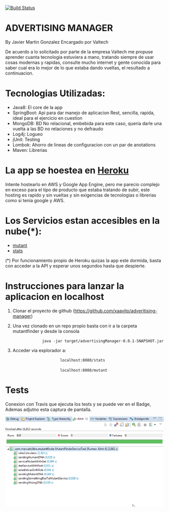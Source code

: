 [![Build Status](https://travis-ci.org/xaavito/mutantfinder.png?branch=master)](https://travis-ci.org/xaavito/mutantfinder)

# ADVERTISING MANAGER 
By Javier Martin Gonzalez
Encargado por Valtech

De acuerdo a lo solicitado por parte de la empresa Valtech me propuse aprender cuanta tecnologia estuviera a mano, 
tratando siempre de usar cosas modernas y rapidas, consulte mucho internet y gente conocida para saber cual era lo mejor
de lo que estaba dando vueltas, el resultado a continuacion.

# Tecnologias Utilizadas:

- Java8: El core de la app
- SpringBoot: Api para dar manejo de aplicacion Rest, sencilla, rapida, ideal para el ejercicio en cuestion
- MongoDB: BD No relacional, embebida para este caso, queria darle una vuelta a las BD no relaciones y no defraudo
- Log4j: Logueo
- jUnit: Testing
- Lombok: Ahorro de lineas de configuracion con un par de anotations
- Maven: Librerias


# La app se hoestea en [Heroku](https://www.heroku.com/)

Intente hostearlo en AWS y Google App Engine, pero me parecio complejo en exceso para el tipo de producto que estaba
tratando de subir, este hosting es rapido y sin vueltas y sin exigencias de tecnologias o librerias como si tenia google
y AWS.

# Los Servicios estan accesibles en la nube(*):

- [mutant](https://whispering-inlet-80058.herokuapp.com/mutant)
- [stats](https://whispering-inlet-80058.herokuapp.com/stats)

(*) Por funcionamiento propio de Heroku quizas la app este dormida, basta con acceder a la API y esperar unos segundos hasta 
que despierte.

# Instrucciones para lanzar la aplicacion en localhost

1) Clonar el proyecto de github (https://github.com/xaavito/adveritising-manager)

2) Una vez clonado en un repo propio basta con ir a la carpeta mutantfinder y desde la consola

					java -jar target/advertisingManager-0.0.1-SNAPSHOT.jar

3) Acceder via explorador a:

							localhost:8080/stats

							localhost:8080/mutant

# Tests

Conexion con Travis que ejecuta los tests y se puede ver en el Badge, Ademas adjutno esta captura de pantalla.

![testing](./tests/tests.png)

